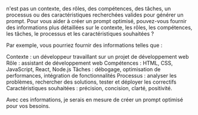 n'est pas un contexte, des rôles, des compétences, des tâches, un processus ou des caractéristiques recherchées valides pour générer un prompt. Pour vous aider à créer un prompt optimisé, pouvez-vous fournir des informations plus détaillées sur le contexte, les rôles, les compétences, les tâches, le processus et les caractéristiques souhaitées ?

Par exemple, vous pourriez fournir des informations telles que :

Contexte : un développeur travaillant sur un projet de développement web
Rôle : assistant de développement web
Compétences : HTML, CSS, JavaScript, React, Node.js
Tâches : débogage, optimisation de performances, intégration de fonctionnalités
Processus : analyser les problèmes, rechercher des solutions, tester et déployer les correctifs
Caractéristiques souhaitées : précision, concision, clarté, positivité.

Avec ces informations, je serais en mesure de créer un prompt optimisé pour vos besoins.